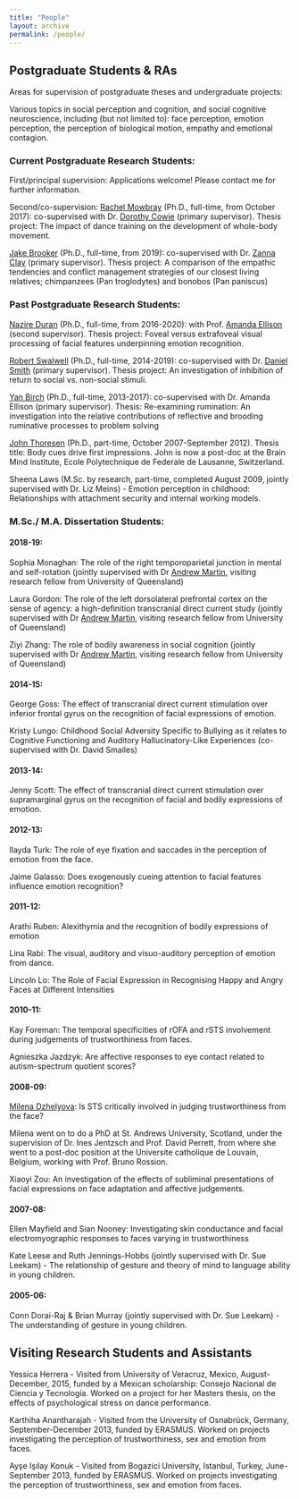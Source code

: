 ```yaml
---
title: "People"
layout: archive
permalink: /people/
---
```


## Postgraduate Students & RAs

Areas for supervision of postgraduate theses and undergraduate projects:

Various topics in social perception and cognition, and social cognitive neuroscience, including (but not limited to): face perception, emotion perception, the perception of biological motion, empathy and emotional contagion.


### Current Postgraduate Research Students:
First/principal supervision:
Applications welcome! Please contact me for further information.

Second/co-supervision:
[Rachel Mowbray](https://www.dur.ac.uk/psychology/staff/profile/?id=16720) (Ph.D., full-time, from October 2017): co-supervised with Dr. [Dorothy Cowie](https://www.dur.ac.uk/psychology/staff/profile/?id=11703) (primary supervisor). Thesis project: The impact of dance training on the development of whole-body movement.

[Jake Brooker](https://www.dur.ac.uk/psychology/staff/profile/?id=17969) (Ph.D., full-time, from 2019): co-supervised with Dr. [Zanna Clay](https://www.dur.ac.uk/research/directory/staff/?id=16059) (primary supervisor). Thesis project: A comparison of the empathic tendencies and conflict management strategies of our closest living relatives; chimpanzees (Pan troglodytes) and bonobos (Pan paniscus)


### Past Postgraduate Research Students:
[Nazire Duran](https://www.dur.ac.uk/psychology/staff/profile/?id=15229) (Ph.D., full-time, from 2016-2020): with Prof. [Amanda Ellison](https://www.dur.ac.uk/psychology/staff/profile/?id=1932) (second supervisor). Thesis project: Foveal versus extrafoveal visual processing of facial features underpinning emotion recognition.

[Robert Swalwell](https://www.dur.ac.uk/psychology/staff/profile/?id=13485) (Ph.D., full-time, 2014-2019): co-supervised with Dr. [Daniel Smith](https://www.dur.ac.uk/psychology/staff/profile/?id=2836) (primary supervisor). Thesis project: An investigation of inhibition of return to social vs. non-social stimuli.

[Yan Birch](https://www.researchgate.net/profile/Yan_Birch "Yan Birch") (Ph.D., full-time, 2013-2017): co-supervised with Dr. Amanda Ellison (primary supervisor). Thesis: Re-examining rumination: An investigation into the relative contributions of reflective and brooding ruminative processes to problem solving

[John Thoresen](http://epfl.academia.edu/JohnThoresen "John Thoresen") (Ph.D., part-time, October 2007-September 2012). Thesis title: Body cues drive first impressions. John is now a post-doc at the Brain Mind Institute, Ecole Polytechnique de Federale de Lausanne, Switzerland.

Sheena Laws (M.Sc. by research, part-time, completed August 2009, jointly supervised with Dr. Liz Meins) - Emotion perception in childhood: Relationships with attachment security and internal working models.


### M.Sc./ M.A. Dissertation Students:

#### 2018-19:
Sophia Monaghan: The role of the right temporoparietal junction in mental and self-rotation (jointly supervised with Dr [Andrew Martin](https://scholar.google.co.uk/citations?user=YcjFXKkAAAAJ&hl=en), visiting research fellow from University of Queensland)

Laura Gordon: The role of the left dorsolateral prefrontal cortex on the sense of agency: a high-definition transcranial direct current study (jointly supervised with Dr [Andrew Martin](https://scholar.google.co.uk/citations?user=YcjFXKkAAAAJ&hl=en), visiting research fellow from University of Queensland)

Ziyi Zhang: The role of bodily awareness in social cognition (jointly supervised with Dr [Andrew Martin](https://scholar.google.co.uk/citations?user=YcjFXKkAAAAJ&hl=en), visiting research fellow from University of Queensland)

#### 2014-15:

George Goss: The effect of transcranial direct current stimulation over inferior frontal gyrus on the recognition of facial expressions of emotion.

Kristy Lungo: Childhood Social Adversity Specific to Bullying as it relates to Cognitive Functioning and Auditory Hallucinatory-Like Experiences (co-supervised with Dr. David Smailes)

#### 2013-14:

Jenny Scott: The effect of transcranial direct current stimulation over supramarginal gyrus on the recognition of facial and bodily expressions of emotion.

#### 2012-13:

Ilayda Turk: The role of eye fixation and saccades in the perception of emotion from the face.

Jaime Galasso: Does exogenously cueing attention to facial features influence emotion recognition?

#### 2011-12:

Arathi Ruben: Alexithymia and the recognition of bodily expressions of emotion

Lina Rabi: The visual, auditory and visuo-auditory perception of emotion from dance.

Lincoln Lo: The Role of Facial Expression in Recognising Happy and Angry Faces at Different Intensities

#### 2010-11:

Kay Foreman: The temporal specificities of rOFA and rSTS involvement during judgements of trustworthiness from faces.

Agnieszka Jazdzyk: Are affective responses to eye contact related to autism-spectrum quotient scores?

#### 2008-09:

[Milena Dzhelyova](https://scholar.google.co.uk/citations?user=As6mn30AAAAJ&hl=en "Milena Dzhelyova"): Is STS critically involved in judging trustworthiness from the face?

  Milena went on to do a PhD at St. Andrews University, Scotland, under the supervision of Dr. Ines Jentzsch and Prof. David Perrett, from where she went to a post-doc position at the Universite catholique de Louvain, Belgium, working with Prof. Bruno Rossion.

Xiaoyi Zou: An investigation of the effects of subliminal presentations of facial expressions on face adaptation and affective judgements.

#### 2007-08:

Ellen Mayfield and Sian Nooney: Investigating skin conductance and facial electromyographic responses to faces varying in trustworthiness

Kate Leese and Ruth Jennings-Hobbs (jointly supervised with Dr. Sue Leekam) - The relationship of gesture and theory of mind to language ability in young children.

#### 2005-06:

Conn Dorai-Raj & Brian Murray (jointly supervised with Dr. Sue Leekam) - The understanding of gesture in young children.


## Visiting Research Students and Assistants

Yessica Herrera - Visited from University of Veracruz, Mexico, August-December, 2015, funded by a Mexican scholarship: Consejo Nacional de Ciencia y Tecnología. Worked on a project for her Masters thesis, on the effects of psychological stress on dance performance.

Karthiha Anantharajah - Visited from the University of Osnabrück, Germany, September-December 2013, funded by ERASMUS. Worked on projects investigating the perception of trustworthiness, sex and emotion from faces.

Ayşe Işılay Konuk - Visited from Bogazici University, Istanbul, Turkey, June-September 2013, funded by ERASMUS. Worked on projects investigating the perception of trustworthiness, sex and emotion from faces.


